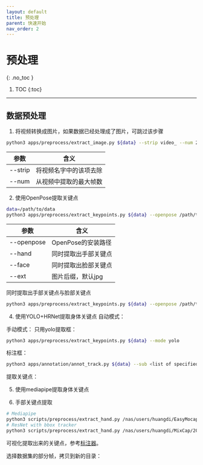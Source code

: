 ```yaml
---
layout: default
title: 预处理
parent: 快速开始
nav_order: 2
---
```


# 预处理
{: .no_toc }

1. TOC
{:toc}
---

## 数据预处理

1. 将视频转换成图片，如果数据已经处理成了图片，可跳过该步骤

```bash
python3 apps/preprocess/extract_image.py ${data} --strip video_ --num 2000
```
|参数|含义|
|----|----|
|--strip|将视频名字中的该项去除|
|--num|从视频中提取的最大帧数|

2. 使用OpenPose提取关键点
```bash
data=/path/to/data
python3 apps/preprocess/extract_keypoints.py ${data} --openpose /path/to/openpose
```

|参数|含义|
|----|----|
|--openpose|OpenPose的安装路径|
|--hand|同时提取出手部关键点|
|--face|同时提取出脸部关键点|
|--ext|图片后缀，默认jpg|

同时提取出手部关键点与脸部关键点
```bash
python3 apps/preprocess/extract_keypoints.py ${data} --openpose /path/to/openpose --hand --face
```

4. 使用YOLO+HRNet提取身体关键点
自动模式：

手动模式：
只用yolo提取框：
```bash
python3 apps/preprocess/extract_keypoints.py ${data} --mode yolo
```

标注框：
```bash
python3 apps/annotation/annot_track.py ${data} --sub <list of specified views>
```

提取关键点：



5. 使用mediapipe提取身体关键点

6. 手部关键点提取
```bash
# Mediapipe
python3 scripts/preprocess/extract_hand.py /nas/users/huangdi/EasyMocap-1v1h/1 --mode mediapipe
# ResNet with bbox tracker
python3 scripts/preprocess/extract_hand.py /nas/users/huangdi/MixCap/2021-10-09-01/capture-0-2 --video
```

可视化提取出来的关键点，参考[标注器](#关键点标注)。

选择数据集的部分帧，拷贝到新的目录：
```bash

```